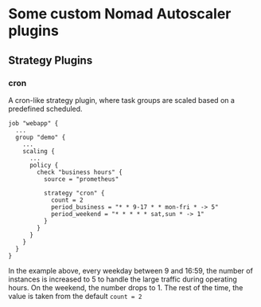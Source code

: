# Some custom Nomad Autoscaler plugins

## Strategy Plugins

### cron

A cron-like strategy plugin, where task groups are scaled based on a predefined scheduled.

```hcl
job "webapp" {
  ...
  group "demo" {
    ...
    scaling {
      ...
      policy {
        check "business hours" {
          source = "prometheus"

          strategy "cron" {
            count = 2
            period_business = "* * 9-17 * * mon-fri * -> 5"
            period_weekend = "* * * * * sat,sun * -> 1"
          }
        }
      }
    }
  }
}
```

In the example above, every weekday between 9 and 16:59, the number of instances is increased to 5 to handle the large traffic during operating hours. 
On the weekend, the number drops to 1. 
The rest of the time, the value is taken from the default `count = 2`